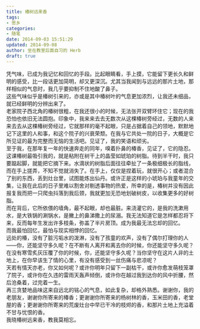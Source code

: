 ```yaml
---
title: 椿树远来香
tags:
- 思乡
categories:
- 随笔
date: 2014-09-03 15:51:29
updated: 2014-09-08
author: 坐在教室后面自习的 Herb
draft: true
---
```

凭气味，已成为我记忆和回忆的手段。比起眼睛看，手上摸，它能留下更长久和鲜明的感受，比一段话更加简明，却又更深沉。尤其当我闻到与远远的那片土地，那样相似的气息时，我几乎要抑制不住地酸了鼻子。 <!--more-->  
这些气味似乎是椿树引来的，亦或是其中椿树叶的气息更加浓烈，让我还未细品，就已经鲜明的分辨出来了。  
老家院子西北角的椿树很粗，在我还很小的时候，无法张开双臂环住它；现在的我恐怕也依旧无法圆抱。印象中，我来来去去无数次从这棵椿树旁经过，无数的人来来去去从这棵椿树旁经过，它就那样的毫不起眼，只是占据着自己的领地，默默地记下这里的人和事，和这个院子的兴衰荣颓。在我与它共处一院的日子，大概是它所见证的最为完整而无恼的生活吧。见证了，我的笑语和顽劣。  
至于我，在那年复一年的快速奔走的同年，嗅着扑鼻的椿香，见证了，它的隐忍。  
这课椿树最吸引我的，就是粘附在树干上的晶莹如琥珀的树脂。待到半干时，我只要踮起脚，就能把它摘下来。水滴状的树脂后面往往牵扯了一条极细极长的脂线，而在手上搓弄，不知不觉就消失了。在手上，仅仅是捏着玩，就很开心；或者混合了别的东西，丢到灶台里，试图能炼出仙丹。或许正是这样的小琥珀与我童年的交集，让我在此后的日子里难以割舍对剔透事物的热爱，所幸的是，椿树并没有因此报复我而把一只爬虫抖落到我后颈，我就更加无恐地划破树皮，以收集更多的好树脂。  
而在背后，它所依偎的墙角，最不起眼，却也最脏。来浇灌它的，是我的洗漱用水，是大铁锅的涮锅水，是撇上的鼻涕撒上的尿溺。我无法知道它是怎样都忍将下来，反而每年生发出许多枝条，弥盖了半片房顶。成为我最无法忘却的回忆。  
而我最怕回忆，最怕与现实相悖的回忆。  
远处的椿，没有了脏污垢水的泼淋，没有了孩童的欢声，没有了偶尔打理你的人——你，还能坚守多久呢？在不断有人离开和离去你的时候，你还能坚守多久呢？在没有寒雪炙灰压覆了你的时候，你，还能坚守多久呢？当你坚守在这片人非的土地上，在你早该生了情的心里，有没有感受到一丝伤痛与悲凉呢？  
天若有情天亦老，你又如何呢？或许你明年只留下一副枯干，或许你愈发萌枝笼罩了院子，或许你在久违的雷雨天轰声倾倒，或许你在越过我到达你的风中折腰，然后沧桑着，过完着一生。  
再三贪婪地品味这来自远北的铭心的气息，如此复杂，却格外熟悉。谢谢你，我的老朋友，谢谢你所寄来的椿香；更谢谢你所寄来的杨树林的香，玉米田的香，老堂屋的香；更谢谢你所寄来的荒废灶台中早已干冷的枝烬的香，和那片土地上充溢着不甘与忧恨的香。  
我晓椿树远来香，教我莫相忘。